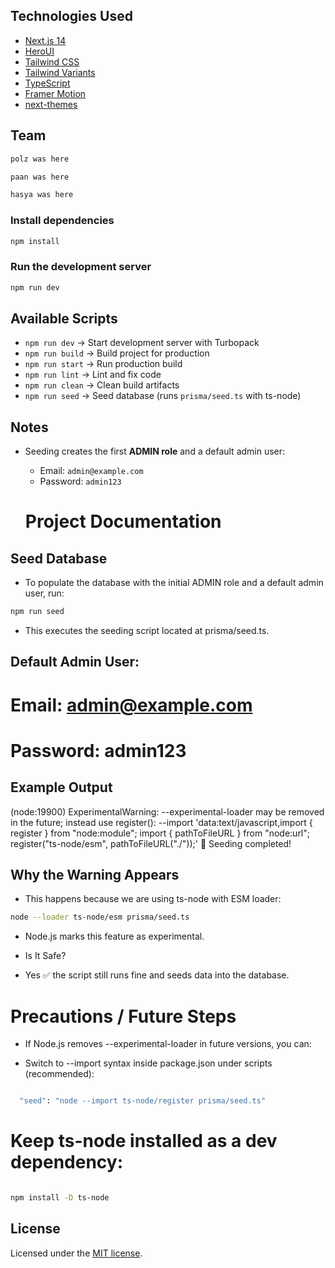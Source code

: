 ## Technologies Used

- [Next.js 14](https://nextjs.org/docs/getting-started)
- [HeroUI](https://heroui.com)
- [Tailwind CSS](https://tailwindcss.com)
- [Tailwind Variants](https://tailwind-variants.org)
- [TypeScript](https://www.typescriptlang.org)
- [Framer Motion](https://www.framer.com/motion)
- [next-themes](https://github.com/pacocoursey/next-themes)

## Team

```bash
polz was here
```

```bash
paan was here
```

```bash
hasya was here
```

### Install dependencies

```bash
npm install
```

### Run the development server

```bash
npm run dev
```

## Available Scripts

- `npm run dev` → Start development server with Turbopack
- `npm run build` → Build project for production
- `npm run start` → Run production build
- `npm run lint` → Lint and fix code
- `npm run clean` → Clean build artifacts
- `npm run seed` → Seed database (runs `prisma/seed.ts` with ts-node)

## Notes

- Seeding creates the first **ADMIN role** and a default admin user:

  - Email: `admin@example.com`
  - Password: `admin123`

  # Project Documentation

## Seed Database

- To populate the database with the initial ADMIN role and a default admin user, run:

```bash
npm run seed
```

- This executes the seeding script located at prisma/seed.ts.

## Default Admin User:

# Email: admin@example.com

# Password: admin123

## Example Output

(node:19900) ExperimentalWarning: --experimental-loader may be removed in the future; instead use register():
--import 'data:text/javascript,import { register } from "node:module"; import { pathToFileURL } from "node:url"; register("ts-node/esm", pathToFileURL("./"));'
🌱 Seeding completed!

## Why the Warning Appears

- This happens because we are using ts-node with ESM loader:

```bash
node --loader ts-node/esm prisma/seed.ts
```

- Node.js marks this feature as experimental.

- Is It Safe?

- Yes ✅ the script still runs fine and seeds data into the database.

# Precautions / Future Steps

- If Node.js removes --experimental-loader in future versions, you can:

- Switch to --import syntax inside package.json under scripts (recommended):

```bash

  "seed": "node --import ts-node/register prisma/seed.ts"

```

# Keep ts-node installed as a dev dependency:

```bash

npm install -D ts-node

```

## License

Licensed under the [MIT license](https://github.com/heroui-inc/next-pages-template/blob/main/LICENSE).
